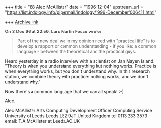 +++
title = "88 Alec McAllister"
date = "1996-12-04"
upstream_url = "https://list.indology.info/pipermail/indology/1996-December/006411.html"

+++
[Archive link](https://list.indology.info/pipermail/indology/1996-December/006411.html)

On  3 Dec 96 at 22:59, Lars Martin Fosse wrote:

>Part of the new deal we in my opinion need with "practical life" is to
>develop a rapport or common understanding - if you like: a common language -
>between the theoretical and the practical guys.

Heard yesterday in a radio interview with a scientist on Jan Mayen
Island: "Theory is when you understand everything but nothing works.
Practice is when everything works, but you don't understand why. In
this research station, we combine theory with practice: nothing
works, and we don't understand why."

Now there's a common language that we can all speak!  :-)

Alec.

Alec McAllister
Arts Computing Development Officer
Computing Service
University of Leeds
Leeds
LS2 9JT
United Kingdom
tel 0113 233 3573
email: T.A.McAllister at Leeds.AC.UK




